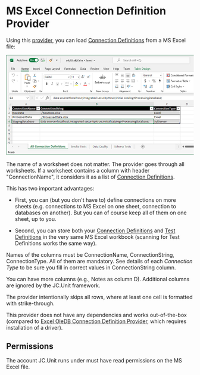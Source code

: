 # MS Excel Connection Definition Provider

Using this [provider](../connection-definition-providers), you can load [Connection Definitions](../what-is-connection-definition) from a MS Excel file:

![Excel OleDB Connection Definition Provider](../../../Images/media/excel-connection-definitions.jpg)

The name of a worksheet does not matter. The provider goes through all worksheets. If a worksheet contains a column with header "ConnectionName", it considers it as a list of [Connection Definitions](../what-is-connection-definition).

This has two important advantages:

* First, you can (but you don't have to) define connections on more sheets (e.g. connections to MS Excel on one sheet, connection to databases on another). But you can of course keep all of them on one sheet, up to you.

* Second, you can store both your [Connection Definitions](../what-is-connection-definition) and [Test Definitions](../../test-definitions/what-is-test-definition) in the very same MS Excel workbook (scanning for Test Definitions works the same way).

Names of the columns must be ConnectionName, ConnectionString, ConnectionType. All of them are mandatory. See details of each *Connection Type* to be sure you fill in correct values in ConnectionString column.

You can have more columns (e.g.,  Notes as column D). Additional columns are ignored by the JC.Unit framework.

The provider intentionally skips all rows, where at least one cell is formatted with strike-through.


This provider does not have any dependencies and works out-of-the-box (compared to [Excel OleDB Connection Definition Provider](./ms-excel-oledb), which requires installation of a driver).

## Permissions

The account JC.Unit runs under must have read permissions on the MS Excel file.
